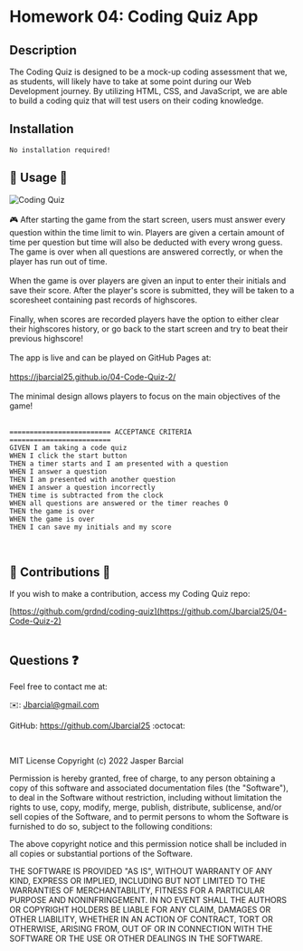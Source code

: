 # Homework 04: Coding Quiz App
##  Description
The Coding Quiz is designed to be a mock-up coding assessment that we, as students, will likely have to take at some point during our Web Development journey. By utilizing HTML, CSS, and JavaScript, we are able to build a coding quiz that will test users on their coding knowledge.

## Installation 
    No installation required!

## 🔗 Usage 🔗
![Coding Quiz](./demo/Untitled_%20Jun%2022%2C%202022%203_44%20PM.gif)
<br>
<br>
🎮 After starting the game from the start screen, users must answer every question within the time limit to win. Players are given a certain amount of time per question but time will also be deducted with every wrong guess. The game is over when all questions are answered correctly, or when the player has run out of time.<br><br> When the game is over players are given an input to enter their initials and save their score. After the player's score is submitted, they will be taken to a scoresheet containing past records of highscores.<br><br>Finally, when scores are recorded players have the option to either clear their highscores history, or go back to the start screen and try to beat their previous highscore!
<br>
<br>
The app is live and can be played on GitHub Pages at: 
<br>
<br>
                https://jbarcial25.github.io/04-Code-Quiz-2/ 
<br>
<br>
The minimal design allows players to focus on the main objectives of the game!
<br>
<br>

    ========================= ACCEPTANCE CRITERIA =========================
    GIVEN I am taking a code quiz
    WHEN I click the start button 
    THEN a timer starts and I am presented with a question 
    WHEN I answer a question 
    THEN I am presented with another question 
    WHEN I answer a question incorrectly 
    THEN time is subtracted from the clock 
    WHEN all questions are answered or the timer reaches 0 
    THEN the game is over     
    WHEN the game is over 
    THEN I can save my initials and my score 
<br>

## 🔱 Contributions 🔱

If you wish to make a contribution, access my Coding Quiz repo: 
<br>

[https://github.com/grdnd/coding-quiz](https://github.com/Jbarcial25/04-Code-Quiz-2)
<br><br>
## Questions ❓
Feel free to contact me at:

✉️: Jbarcial@gmail.com

GitHub: https://github.com/Jbarcial25 :octocat:

<br>

MIT License
Copyright (c) 2022 Jasper Barcial

Permission is hereby granted, free of charge, to any person obtaining a copy of this software and associated documentation files (the "Software"), to deal in the Software without restriction, including without limitation the rights to use, copy, modify, merge, publish, distribute, sublicense, and/or sell copies of the Software, and to permit persons to whom the Software is furnished to do so, subject to the following conditions:

The above copyright notice and this permission notice shall be included in all copies or substantial portions of the Software.

THE SOFTWARE IS PROVIDED "AS IS", WITHOUT WARRANTY OF ANY KIND, EXPRESS OR IMPLIED, INCLUDING BUT NOT LIMITED TO THE WARRANTIES OF MERCHANTABILITY, FITNESS FOR A PARTICULAR PURPOSE AND NONINFRINGEMENT. IN NO EVENT SHALL THE AUTHORS OR COPYRIGHT HOLDERS BE LIABLE FOR ANY CLAIM, DAMAGES OR OTHER LIABILITY, WHETHER IN AN ACTION OF CONTRACT, TORT OR OTHERWISE, ARISING FROM, OUT OF OR IN CONNECTION WITH THE SOFTWARE OR THE USE OR OTHER DEALINGS IN THE SOFTWARE.

